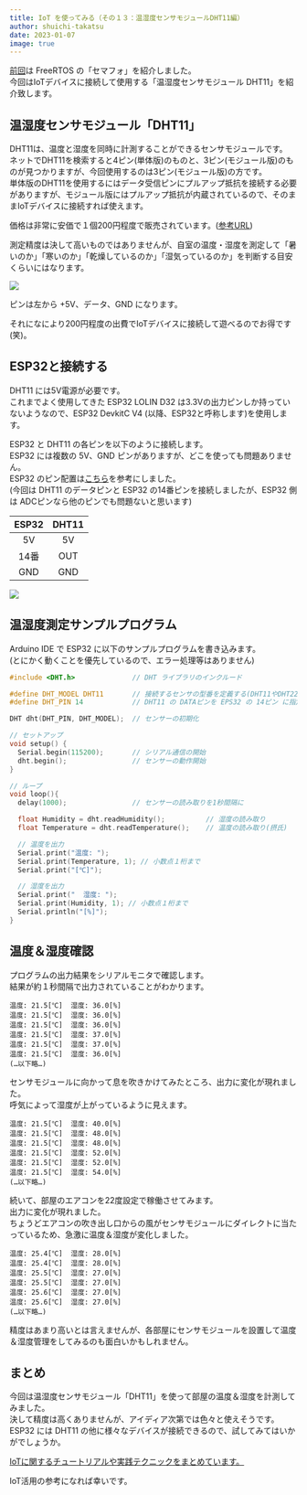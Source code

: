 ```yaml
---
title: IoT を使ってみる（その１３：温湿度センサモジュールDHT11編）
author: shuichi-takatsu
date: 2023-01-07
image: true
---
```


[前回](/iot/internet-of-things-12/)は FreeRTOS の「セマフォ」を紹介しました。  
今回はIoTデバイスに接続して使用する「温湿度センサモジュール DHT11」を紹介致します。  


## 温湿度センサモジュール「DHT11」

DHT11は、温度と湿度を同時に計測することができるセンサモジュールです。  
ネットでDHT11を検索すると4ピン(単体版)のものと、3ピン(モジュール版)のものが見つかりますが、今回使用するのは3ピン(モジュール版)の方です。  
単体版のDHT11を使用するにはデータ受信ピンにプルアップ抵抗を接続する必要がありますが、モジュール版にはプルアップ抵抗が内蔵されているので、そのままIoTデバイスに接続すれば使えます。  

価格は非常に安価で１個200円程度で販売されています。([参考URL](https://www.amazon.co.jp/dp/B010PZZPLS/))

測定精度は決して高いものではありませんが、自室の温度・湿度を測定して「暑いのか」「寒いのか」「乾燥しているのか」「湿気っているのか」を判断する目安くらいにはなります。  

![](https://gyazo.com/7f59bc39b36340b04c2cbad73990efd1.png)

ピンは左から +5V、データ、GND になります。

それになにより200円程度の出費でIoTデバイスに接続して遊べるのでお得です(笑)。

## ESP32と接続する

DHT11 には5V電源が必要です。  
これまでよく使用してきた ESP32 LOLIN D32 は3.3Vの出力ピンしか持っていないようなので、ESP32 DevkitC V4 (以降、ESP32と呼称します)を使用します。  

ESP32 と DHT11 の各ピンを以下のように接続します。  
ESP32 には複数の 5V、GND ピンがありますが、どこを使っても問題ありません。  
ESP32 のピン配置は[こちら](https://leico.github.io/TechnicalNote/Arduino/esp32-pinmap)を参考にしました。  
(今回は DHT11 のデータピンと ESP32 の14番ピンを接続しましたが、ESP32 側は ADCピンなら他のピンでも問題ないと思います)  

|ESP32|DHT11|
|:---:|:---:|
|5V|5V|
|14番|OUT|
|GND|GND|

![](https://gyazo.com/a86ba41963e94450ffbfbb791b936f0f.png)

## 温湿度測定サンプルプログラム

Arduino IDE で ESP32 に以下のサンプルプログラムを書き込みます。  
(とにかく動くことを優先しているので、エラー処理等はありません)

```c
#include <DHT.h>              // DHT ライブラリのインクルード

#define DHT_MODEL DHT11       // 接続するセンサの型番を定義する(DHT11やDHT22など)
#define DHT_PIN 14            // DHT11 の DATAピンを EPS32 の 14ピン に指定

DHT dht(DHT_PIN, DHT_MODEL);  // センサーの初期化

// セットアップ
void setup() {
  Serial.begin(115200);       // シリアル通信の開始
  dht.begin();                // センサーの動作開始
}

// ループ
void loop(){
  delay(1000);                // センサーの読み取りを1秒間隔に

  float Humidity = dht.readHumidity();          // 湿度の読み取り
  float Temperature = dht.readTemperature();    // 温度の読み取り(摂氏)

  // 温度を出力  
  Serial.print("温度: ");
  Serial.print(Temperature, 1); // 小数点１桁まで
  Serial.print("[℃]");

  // 湿度を出力  
  Serial.print("  湿度: "); 
  Serial.print(Humidity, 1); // 小数点１桁まで
  Serial.println("[%]");
}
```

## 温度＆湿度確認

プログラムの出力結果をシリアルモニタで確認します。  
結果が約１秒間隔で出力されていることがわかります。

```shell
温度: 21.5[℃]  湿度: 36.0[%]
温度: 21.5[℃]  湿度: 36.0[%]
温度: 21.5[℃]  湿度: 36.0[%]
温度: 21.5[℃]  湿度: 37.0[%]
温度: 21.5[℃]  湿度: 37.0[%]
温度: 21.5[℃]  湿度: 36.0[%]
(…以下略…)
```

センサモジュールに向かって息を吹きかけてみたところ、出力に変化が現れました。  
呼気によって湿度が上がっているように見えます。  

```shell
温度: 21.5[℃]  湿度: 40.0[%]
温度: 21.5[℃]  湿度: 48.0[%]
温度: 21.5[℃]  湿度: 48.0[%]
温度: 21.5[℃]  湿度: 52.0[%]
温度: 21.5[℃]  湿度: 52.0[%]
温度: 21.5[℃]  湿度: 54.0[%]
(…以下略…)
```

続いて、部屋のエアコンを22度設定で稼働させてみます。  
出力に変化が現れました。  
ちょうどエアコンの吹き出し口からの風がセンサモジュールにダイレクトに当たっているため、急激に温度＆湿度が変化しました。

```shell
温度: 25.4[℃]  湿度: 28.0[%]
温度: 25.4[℃]  湿度: 28.0[%]
温度: 25.5[℃]  湿度: 27.0[%]
温度: 25.5[℃]  湿度: 27.0[%]
温度: 25.6[℃]  湿度: 27.0[%]
温度: 25.6[℃]  湿度: 27.0[%]
(…以下略…)
```

精度はあまり高いとは言えませんが、各部屋にセンサモジュールを設置して温度＆湿度管理をしてみるのも面白いかもしれません。

## まとめ

今回は温湿度センサモジュール「DHT11」を使って部屋の温度＆湿度を計測してみました。  
決して精度は高くありませんが、アイディア次第では色々と使えそうです。  
ESP32 には DHT11 の他に様々なデバイスが接続できるので、試してみてはいかがでしょうか。  

[IoTに関するチュートリアルや実践テクニックをまとめています。](/iot/)

IoT活用の参考になれば幸いです。
